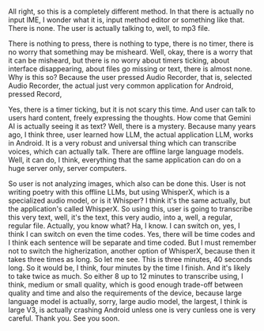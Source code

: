 

All right, so this is a completely different method. In that there is actually no input IME, I wonder what it is, input method editor or something like that. There is none. The user is actually talking to, well, to mp3 file.

There is nothing to press, there is nothing to type, there is no timer, there is no worry that something may be misheard. Well, okay, there is a worry that it can be misheard, but there is no worry about timers ticking, about interface disappearing, about files go missing or text, there is almost none. Why is this so? Because the user pressed Audio Recorder, that is, selected Audio Recorder, the actual just very common application for Android, pressed Record,

Yes, there is a timer ticking, but it is not scary this time. And user can talk to users hard content, freely expressing the thoughts. How come that Gemini AI is actually seeing it as text? Well, there is a mystery. Because many years ago, I think three, user learned how LLM, the actual application LLM, works in Android. It is a very robust and universal thing which can transcribe voices, which can actually talk. There are offline large language models. Well, it can do, I think, everything that the same application can do on a huge server only, server computers.

So user is not analyzing images, which also can be done this. User is not writing poetry with this offline LLMs, but using WhisperX, which is a specialized audio model, or is it Whisper? I think it's the same actually, but the application's called WhisperX. So using this, user is going to transcribe this very text, well, it's the text, this very audio, into a, well, a regular, regular file. Actually, you know what? Ha, I know. I can switch on, yes, I think I can switch on even the time codes. Yes, there will be time codes and I think each sentence will be separate and time coded. But I must remember not to switch the higherization, another option of WhisperX, because then it takes three times as long. So let me see. This is three minutes, 40 seconds long. So it would be, I think, four minutes by the time I finish. And it's likely to take twice as much. So either 8 up to 12 minutes to transcribe using, I think, medium or small quality, which is good enough trade-off between quality and time and also the requirements of the device, because large language model is actually, sorry, large audio model, the largest, I think is large V3, is actually crashing Android unless one is very cunless one is very careful. Thank you. See you soon.
